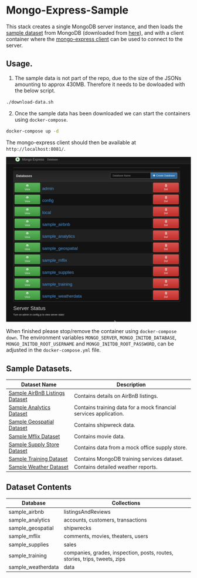 # Mongo-Express-Sample
This stack creates a single MongoDB server instance, and then loads the [sample dataset](https://www.mongodb.com/developer/products/atlas/atlas-sample-datasets/#sql-atlas-sample-data-deeper-dive) from MongoDB (downloaded from [here](https://github.com/neelabalan/mongodb-sample-dataset)), and with a client container where the [mongo-express client](https://github.com/mongo-express/mongo-express) can be used to connect to the server. 

## Usage.
1. The sample data is not part of the repo, due to the size of the JSONs amounting to approx 430MB. Therefore it needs to be dowloaded with the below script.
```bash
./download-data.sh
```
2. Once the sample data has been downloaded we can start the containers using `docker-compose`.
```bash
docker-compose up -d
```
The mongo-express client should then be available at `http://localhost:8081/`.

![Mongo-Express Client App Screenshot](./Mongo-Express.png?raw=true "Mongo-Express Client App Screenshot")

When finished please stop/remove the container using `docker-compose down`. The environment variables `MONGO_SERVER`, `MONGO_INITDB_DATABASE`, `MONGO_INITDB_ROOT_USERNAME` and `MONGO_INITDB_ROOT_PASSWORD`, can be adjusted in the `docker-compose.yml` file.  

## Sample Datasets.

|Dataset Name|Description|
|---|---|
|[Sample AirBnB Listings Dataset](https://docs.atlas.mongodb.com/sample-data/sample-airbnb/)|Contains details on AirBnB listings.|
|[Sample Analytics Dataset](https://docs.atlas.mongodb.com/sample-data/sample-analytics/)|Contains training data for a mock financial services application.|
|[Sample Geospatial Dataset](https://docs.atlas.mongodb.com/sample-data/sample-geospatial/)|Contains shipwreck data.|
|[Sample Mflix Dataset](https://docs.atlas.mongodb.com/sample-data/sample-mflix/)|Contains movie data.|
|[Sample Supply Store Dataset](https://docs.atlas.mongodb.com/sample-data/sample-supplies/)|Contains data from a mock office supply store.|
|[Sample Training Dataset](https://docs.atlas.mongodb.com/sample-data/sample-training/)|Contains MongoDB training services dataset.|
|[Sample Weather Dataset](https://docs.atlas.mongodb.com/sample-data/sample-weather/)|Contains detailed weather reports.|

## Dataset Contents

|Database|Collections|
|---|---|
|sample_airbnb|listingsAndReviews|
|sample_analytics|accounts, customers, transactions|
|sample_geospatial|shipwrecks|
|sample_mflix|comments, movies, theaters, users|
|sample_supplies|sales|
|sample_training|companies, grades, inspection, posts, routes, stories, trips, tweets, zips|
|sample_weatherdata|data|